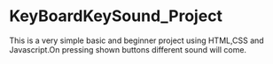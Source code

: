 # KeyBoardKeySound_Project
This is a very simple basic and beginner project using HTML,CSS and Javascript.On pressing shown buttons different sound will come.
